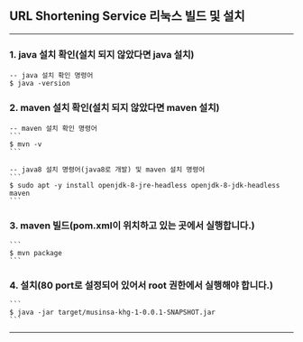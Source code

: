 ## URL Shortening Service 리눅스 빌드 및 설치

------------

### 1. java 설치 확인(설치 되지 않았다면 java 설치)
	-- java 설치 확인 명령어
	$ java -version

### 2. maven 설치 확인(설치 되지 않았다면 maven 설치)
	-- maven 설치 확인 명령어
	```
	$ mvn -v
	```
	
	-- java8 설치 명령어(java8로 개발) 및 maven 설치 명령어
	```
	$ sudo apt -y install openjdk-8-jre-headless openjdk-8-jdk-headless maven
	```

### 3. maven 빌드(pom.xml이 위치하고 있는 곳에서 실행합니다.)
	```
	$ mvn package
	```

### 4. 설치(80 port로 설정되어 있어서 root 권한에서 실행해야 합니다.)
	```
	$ java -jar target/musinsa-khg-1-0.0.1-SNAPSHOT.jar
	```

------------
